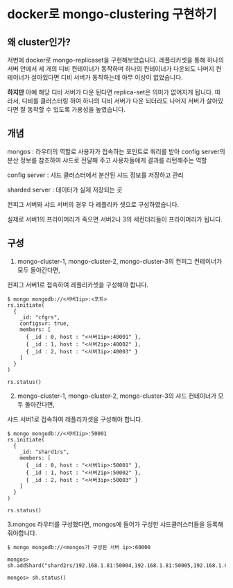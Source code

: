 # docker로 mongo-clustering 구현하기

## 왜 cluster인가?
저번에 docker로 mongo-replicaset을 구현해보았습니다.
레플리카셋을 통해 하나의 서버 안에서 세 개의 디비 컨테이너가 동작하며
하나의 컨테이너가 다운되도 나머지 컨테이너가 살아있다면 디비 서버가 동작하는데 아무 이상이 없었습니다.

**하지만**
아예 해당 디비 서버가 다운 된다면 replica-set은 의미가 없어지게 됩니다.
따라서, 디비를 클러스터링 하여 하나의 디비 서버가 다운 되더라도 나머지 서버가 살아있다면 잘 동작할 수 있도록
가용성을 높였습니다.


## 개념
mongos : 라우터의 역할로 사용자가 접속하는 포인트로 쿼리를 받아 config server의 분산 정보를 참조하여 샤드로 전달해 주고 사용자들에게 결과를 리턴해주는 역할

config server : 샤드 클러스터에서 분산된 샤드 정보를 저장하고 관리

sharded server : 데이터가 실제 저장되는 곳

컨피그 서버와 샤드 서버의 경우 다 레플리카 셋으로 구성하였습니다.

실제로 서버1의 프라이머리가 죽으면 서버2나 3의 세컨더리들이 프라이머리가 됩니다.

## 구성
1. mongo-cluster-1, mongo-cluster-2, mongo-cluster-3의 컨피그 컨테이너가 모두 돌아간다면, 

컨피그 서버1로 접속하여 레플리카셋을 구성해야 합니다.

```
$ mongo mongodb://<서버1ip>:<포트>
rs.initiate(
  {
    _id: "cfgrs",
    configsvr: true,
    members: [
      { _id : 0, host : "<서버1ip>:40001" },
      { _id : 1, host : "<서버2ip>:40002" },
      { _id : 2, host : "<서버3ip>:40003" }
    ]
  }
)

rs.status()
```

2. mongo-cluster-1, mongo-cluster-2, mongo-cluster-3의 샤드 컨테이너가 모두 돌아간다면, 

샤드 서버1로 접속하여 레플리카셋을 구성해야 합니다.

```
$ mongo mongodb://<서버1ip>:50001
rs.initiate(
  {
    _id: "shard1rs",
    members: [
      { _id : 0, host : "<서버1ip>:50001" },
      { _id : 1, host : "<서버2ip>:50002" },
      { _id : 2, host : "<서버3ip>:50003" }
    ]
  }
)

rs.status()
```

3.mongos 라우터를 구성했다면, mongos에 들어가 구성한 샤드클러스터들을 등록해줘야합니다.

```
$ mongo mongodb://<mongos가 구성된 서버 ip>:60000

mongos> sh.addShard("shard2rs/192.168.1.81:50004,192.168.1.81:50005,192.168.1.81:50006")

mongos> sh.status()
```

